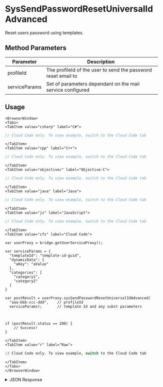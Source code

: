 # SysSendPasswordResetUniversalIdAdvanced

Reset users password using templates.

<PartialServop service_name="user" operation_name="SYS_SEND_PASSWORD_RESET_UNIVERSAL_ID_ADVANCED" />

## Method Parameters
Parameter | Description
--------- | -----------
profileId | The profileId of the user to send the password reset email to
serviceParams | Set of parameters dependant on the mail service configured

## Usage

```mdx-code-block
<BrowserWindow>
<Tabs>
<TabItem value="csharp" label="C#">
```

```csharp
// Cloud Code only. To view example, switch to the Cloud Code tab
```

```mdx-code-block
</TabItem>
<TabItem value="cpp" label="C++">
```

```cpp
// Cloud Code only. To view example, switch to the Cloud Code tab
```

```mdx-code-block
</TabItem>
<TabItem value="objectivec" label="Objective-C">
```

```objectivec
// Cloud Code only. To view example, switch to the Cloud Code tab
```

```mdx-code-block
</TabItem>
<TabItem value="java" label="Java">
```

```java
// Cloud Code only. To view example, switch to the Cloud Code tab
```

```mdx-code-block
</TabItem>
<TabItem value="js" label="JavaScript">
```

```javascript
// Cloud Code only. To view example, switch to the Cloud Code tab
```

```mdx-code-block
</TabItem>
<TabItem value="cfs" label="Cloud Code">
```

```cfscript
var userProxy = bridge.getUserServiceProxy();

var serviceParams = {
  "templateId": "template-id-guid",
  "dynamicData": {
    "aKey": "aValue"
  },
  "categories": [
    "category1",
    "category2"
  ]  
}

var postResult = userProxy.sysSendPasswordResetUniversalIdAdvanced(
  "aaa-bbb-ccc-ddd",    // profileId
  serviceParams);       // template Id and any subst parameters
  
      

if (postResult.status == 200) {
    // Success!
}
```

```mdx-code-block
</TabItem>
<TabItem value="r" label="Raw">
```

```r
// Cloud Code only. To view example, switch to the Cloud Code tab
```

```mdx-code-block
</TabItem>
</Tabs>
</BrowserWindow>
```

<details>
<summary>JSON Response</summary>

```json
{
  "status": 200,
  "data": null
}
```
</details>

